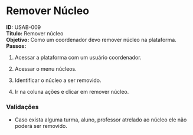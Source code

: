 # Remover Núcleo
**ID:** USAB-009  
**Título:** Remover núcleo \
**Objetivo:** Como um coordenador devo remover núcleo na plataforma.  
**Passos:**

1.  Acessar a plataforma com um usuário coordenador.
    
2.  Acessar o menu núcleos.
    
3.  Identificar o núcleo a ser removido.
    
4.  Ir na coluna ações e clicar em remover núcleo.


 ### Validações    

-  Caso exista alguma turma, aluno, professor atrelado ao núcleo ele não poderá ser removido. 



